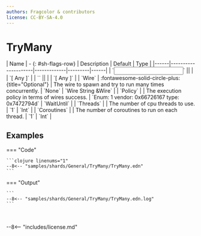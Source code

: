 ```yaml
---
authors: Fragcolor & contributors
license: CC-BY-SA-4.0
---
```



# TryMany

<div class="sh-parameters" markdown="1">
| Name | - {: #sh-flags-row} | Description | Default | Type |
|------|---------------------|-------------|---------|------|
| `<input>` || | | `[ Any ]` |
| `<output>` || | | `[ Any ]` |
| `Wire` | :fontawesome-solid-circle-plus:{title="Optional"}  | The wire to spawn and try to run many times concurrently. | `None` | `Wire String &Wire` |
| `Policy` |  | The execution policy in terms of wires success. | `Enum: 1 vendor: 0x66726167 type: 0x7472794d` | `WaitUntil` |
| `Threads` |  | The number of cpu threads to use. | `1` | `Int` |
| `Coroutines` |  | The number of coroutines to run on each thread. | `1` | `Int` |

</div>



## Examples

=== "Code"

    ```clojure linenums="1"
    --8<-- "samples/shards/General/TryMany/TryMany.edn"
    ```

=== "Output"

    ```
    --8<-- "samples/shards/General/TryMany/TryMany.edn.log"
    ```
&nbsp;

--8<-- "includes/license.md"

